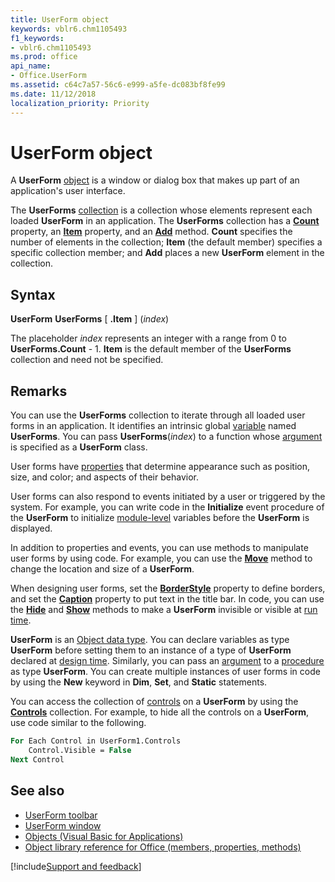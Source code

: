 ```yaml
---
title: UserForm object
keywords: vblr6.chm1105493
f1_keywords:
- vblr6.chm1105493
ms.prod: office
api_name:
- Office.UserForm
ms.assetid: c64c7a57-56c6-e999-a5fe-dc083bf8fe99
ms.date: 11/12/2018
localization_priority: Priority
---
```


# UserForm object

A **UserForm** [object](../../Glossary/vbe-glossary.md#object) is a window or dialog box that makes up part of an application's user interface.

The **UserForms** [collection](../../Glossary/vbe-glossary.md#collection) is a collection whose elements represent each loaded **UserForm** in an application. The **UserForms** collection has a **[Count](count-property-visual-basic-for-applications.md)** property, an **[Item](item-property-filesystemobject-object.md)** property, and an **[Add](add-method-visual-basic-for-applications.md)** method. **Count** specifies the number of elements in the collection; **Item** (the default member) specifies a specific collection member; and **Add** places a new **UserForm** element in the collection.

## Syntax

**UserForm** **UserForms** [ **.Item** ] (_index_)

The placeholder _index_ represents an integer with a range from 0 to **UserForms.Count** - 1. **Item** is the default member of the **UserForms** collection and need not be specified.

## Remarks

You can use the **UserForms** collection to iterate through all loaded user forms in an application. It identifies an intrinsic global [variable](../../Glossary/vbe-glossary.md#variable) named **UserForms**. You can pass **UserForms**(_index_) to a function whose [argument](../../Glossary/vbe-glossary.md#argument) is specified as a **UserForm** class.

User forms have [properties](../../Glossary/vbe-glossary.md#property) that determine appearance such as position, size, and color; and aspects of their behavior.

User forms can also respond to events initiated by a user or triggered by the system. For example, you can write code in the **Initialize** event procedure of the **UserForm** to initialize [module-level](../../Glossary/vbe-glossary.md#module-level) variables before the **UserForm** is displayed.

In addition to properties and events, you can use methods to manipulate user forms by using code. For example, you can use the **[Move](move-method-filesystemobject-object.md)** method to change the location and size of a **UserForm**.

When designing user forms, set the **[BorderStyle](borderstyle-property.md)** property to define borders, and set the **[Caption](caption-propert-microsoft-forms.md)** property to put text in the title bar. In code, you can use the **[Hide](hide-method.md)** and **[Show](show-method.md)** methods to make a **UserForm** invisible or visible at [run time](../../Glossary/vbe-glossary.md#run-time).

**UserForm** is an [Object data type](../../Glossary/vbe-glossary.md#object-data-type). You can declare variables as type **UserForm** before setting them to an instance of a type of **UserForm** declared at [design time](../../Glossary/vbe-glossary.md#design-time). Similarly, you can pass an [argument](../../Glossary/vbe-glossary.md#argument) to a [procedure](../../Glossary/vbe-glossary.md#procedure) as type **UserForm**. You can create multiple instances of user forms in code by using the **New** keyword in **Dim**, **Set**, and **Static** statements.

You can access the collection of [controls](../../Glossary/vbe-glossary.md#control) on a **UserForm** by using the **[Controls](controls-collection-microsoft-forms.md)** collection. For example, to hide all the controls on a **UserForm**, use code similar to the following.

```vb
For Each Control in UserForm1.Controls
    Control.Visible = False
Next Control

```


## See also

- [UserForm toolbar](userform-command-bar.md)
- [UserForm window](userform-window.md)
- [Objects (Visual Basic for Applications)](../objects-visual-basic-for-applications.md)
- [Object library reference for Office (members, properties, methods)](../../../api/overview/library-reference/reference-object-library-reference-for-office.md)

[!include[Support and feedback](~/includes/feedback-boilerplate.md)]